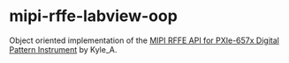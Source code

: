 # mipi-rffe-labview-oop
Object oriented implementation of the [MIPI RFFE API for PXIe-657x Digital Pattern Instrument](https://forums.ni.com/t5/Example-Programs/MIPI-RFFE-API-for-PXIe-657x-Digital-Pattern-Instrument-Register/ta-p/3728425?profile.language=en) by Kyle_A.
